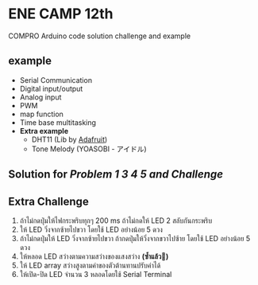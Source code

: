 # ENE CAMP 12th
COMPRO Arduino code solution challenge and example  

## example
 - Serial Communication
 - Digital input/output
 - Analog input
 - PWM
 - map function
 - Time base multitasking
 - **Extra example**
   - DHT11 (Lib by [Adafruit](https://github.com/adafruit/DHT-sensor-library))
   - Tone Melody (YOASOBI - アイドル)

## Solution for ***Problem 1 3 4 5 and Challenge***  
## Extra Challenge
  1. ถ้าไม่กดปุ่มให้ไฟกระพริบทุกๆ 200 ms ถ้าไม่กดให้ LED 2 สลับกันกระพริบ  
  2. ให้ LED วิ่งจากซ้ายไปขวา โดยใช้ LED อย่างน้อย 5 ดวง  
  3. ถ้าไม่กดปุ่มให้ LED วิ่งจากซ้ายไปขวา ถ้ากดปุ่มให้วิ่งจากขวาไปซ้าย โดยใช้ LED อย่างน้อย 5 ดวง
  4. ให้หลอด LED สว่างตามความสว่างของแสงสว่าง **(ซ้ำแล้ว🥲)**  
  5. ให้ LED array สว่างสูงตามค่าของตัวต้านทานปรับค่าได้
  6. ให้เปิด-ปิด LED จำนวน 3 หลอดโดยใช้ Serial Terminal